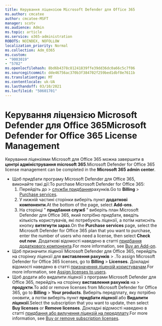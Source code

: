 ```yaml
---
title: Керування ліцензією Microsoft Defender для Office 365
ms.author: cmcatee
author: cmcatee-MSFT
manager: scotv
ms.audience: Admin
ms.topic: article
ms.service: o365-administration
ROBOTS: NOINDEX, NOFOLLOW
localization_priority: Normal
ms.collection: Adm_O365
ms.custom:
- "9003019"
- "5782"
ms.openlocfilehash: 8bd6b4378c81241839ffe39dd36dc0a66c5c7f06
ms.sourcegitcommit: dde46756ac370b3f384702f259bed1dbf8e7611b
ms.translationtype: MT
ms.contentlocale: uk-UA
ms.lasthandoff: 03/10/2021
ms.locfileid: "50601701"
---
```

# <a name="microsoft-defender-for-office-365-license-management"></a><span data-ttu-id="3049c-102">Керування ліцензією Microsoft Defender для Office 365</span><span class="sxs-lookup"><span data-stu-id="3049c-102">Microsoft Defender for Office 365 License Management</span></span>

<span data-ttu-id="3049c-103">Керування ліцензіями Microsoft для Office 365 можна завершити в  **центрі адміністрування microsoft 365**.</span><span class="sxs-lookup"><span data-stu-id="3049c-103">Microsoft Defender for Office 365 license management can be completed in the  **Microsoft 365 admin center**.</span></span>

- <span data-ttu-id="3049c-104">Щоб придбати програму Microsoft Defender для Office 365, виконайте такі дії:</span><span class="sxs-lookup"><span data-stu-id="3049c-104">To purchase Microsoft Defender for Office 365:</span></span>
    1. <span data-ttu-id="3049c-105">Перейдіть до   >  [служби придбання](https://go.microsoft.com/fwlink/p/?linkid=868433)рахунків.</span><span class="sxs-lookup"><span data-stu-id="3049c-105">Go to **Billing** > [Purchase services](https://go.microsoft.com/fwlink/p/?linkid=868433).</span></span>
    2. <span data-ttu-id="3049c-106">У нижній частині сторінки виберіть пункт **додаткові компоненти**.</span><span class="sxs-lookup"><span data-stu-id="3049c-106">At the bottom of the page, select **Add-ons**.</span></span>
    3. <span data-ttu-id="3049c-107">На сторінці " **придбання служб** " виберіть план Microsoft Defender для Office 365, який потрібно придбати, введіть кількість користувачів, які потребують ліцензії, а потім натисніть кнопку **витягнути зараз**.</span><span class="sxs-lookup"><span data-stu-id="3049c-107">On the **Purchase services** page, select the Microsoft Defender for Office 365 plan that you want to purchase, enter the number of users who need a license, then select **Check out now**.</span></span> <span data-ttu-id="3049c-108">Додаткові відомості наведено в статті [придбання додаткового компонента](https://docs.microsoft.com/microsoft-365/commerce/buy-or-edit-an-add-on).</span><span class="sxs-lookup"><span data-stu-id="3049c-108">For more information, see [Buy an Add-on](https://docs.microsoft.com/microsoft-365/commerce/buy-or-edit-an-add-on).</span></span>
- <span data-ttu-id="3049c-109">Щоб призначити ліцензії Microsoft Defender для Office 365, перейдіть на сторінку ліцензії для **виставлення рахунків**  >  .</span><span class="sxs-lookup"><span data-stu-id="3049c-109">To assign Microsoft Defender for Office 365 licenses, go to **Billing** > **Licenses**.</span></span> <span data-ttu-id="3049c-110">Докладні відомості наведено в статті [призначення ліцензій користувачам](https://docs.microsoft.com/microsoft-365/admin/manage/assign-licenses-to-users).</span><span class="sxs-lookup"><span data-stu-id="3049c-110">For more information, see [Assign licenses to users](https://docs.microsoft.com/microsoft-365/admin/manage/assign-licenses-to-users).</span></span>
- <span data-ttu-id="3049c-111">Щоб додати або видалити ліцензії з програми Microsoft Defender для Office 365, перейдіть на сторінку **виставлення рахунків** на  >  **продукти**.</span><span class="sxs-lookup"><span data-stu-id="3049c-111">To add or remove licenses from Microsoft Defender for Office 365, go to **Billing** > **Your products**.</span></span> <span data-ttu-id="3049c-112">Виберіть передплату, яку потрібно оновити, а потім виберіть пункт **придбати ліцензії** або **Видалити ліцензії**.</span><span class="sxs-lookup"><span data-stu-id="3049c-112">Select the subscription that you want to update, then select **Buy licenses** or **Remove licenses**.</span></span> <span data-ttu-id="3049c-113">Докладні відомості наведено в статті [придбання або вилучення ліцензій на передплату](https://docs.microsoft.com/microsoft-365/commerce/licenses/buy-licenses).</span><span class="sxs-lookup"><span data-stu-id="3049c-113">For more information, see [Buy or remove subscription licenses](https://docs.microsoft.com/microsoft-365/commerce/licenses/buy-licenses).</span></span>